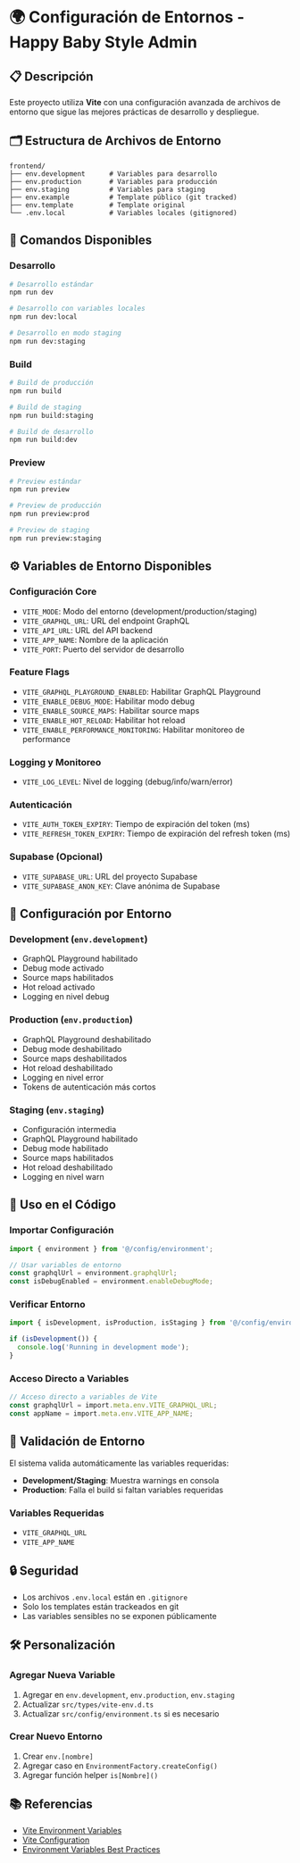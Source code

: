 # 🌍 Configuración de Entornos - Happy Baby Style Admin

## 📋 Descripción

Este proyecto utiliza **Vite** con una configuración avanzada de archivos de entorno que sigue las mejores prácticas de desarrollo y despliegue.

## 🗂️ Estructura de Archivos de Entorno

```
frontend/
├── env.development      # Variables para desarrollo
├── env.production       # Variables para producción
├── env.staging          # Variables para staging
├── env.example          # Template público (git tracked)
├── env.template         # Template original
└── .env.local           # Variables locales (gitignored)
```

## 🚀 Comandos Disponibles

### **Desarrollo**
```bash
# Desarrollo estándar
npm run dev

# Desarrollo con variables locales
npm run dev:local

# Desarrollo en modo staging
npm run dev:staging
```

### **Build**
```bash
# Build de producción
npm run build

# Build de staging
npm run build:staging

# Build de desarrollo
npm run build:dev
```

### **Preview**
```bash
# Preview estándar
npm run preview

# Preview de producción
npm run preview:prod

# Preview de staging
npm run preview:staging
```

## ⚙️ Variables de Entorno Disponibles

### **Configuración Core**
- `VITE_MODE`: Modo del entorno (development/production/staging)
- `VITE_GRAPHQL_URL`: URL del endpoint GraphQL
- `VITE_API_URL`: URL del API backend
- `VITE_APP_NAME`: Nombre de la aplicación
- `VITE_PORT`: Puerto del servidor de desarrollo

### **Feature Flags**
- `VITE_GRAPHQL_PLAYGROUND_ENABLED`: Habilitar GraphQL Playground
- `VITE_ENABLE_DEBUG_MODE`: Habilitar modo debug
- `VITE_ENABLE_SOURCE_MAPS`: Habilitar source maps
- `VITE_ENABLE_HOT_RELOAD`: Habilitar hot reload
- `VITE_ENABLE_PERFORMANCE_MONITORING`: Habilitar monitoreo de performance

### **Logging y Monitoreo**
- `VITE_LOG_LEVEL`: Nivel de logging (debug/info/warn/error)

### **Autenticación**
- `VITE_AUTH_TOKEN_EXPIRY`: Tiempo de expiración del token (ms)
- `VITE_REFRESH_TOKEN_EXPIRY`: Tiempo de expiración del refresh token (ms)

### **Supabase (Opcional)**
- `VITE_SUPABASE_URL`: URL del proyecto Supabase
- `VITE_SUPABASE_ANON_KEY`: Clave anónima de Supabase

## 🔧 Configuración por Entorno

### **Development (`env.development`)**
- GraphQL Playground habilitado
- Debug mode activado
- Source maps habilitados
- Hot reload activado
- Logging en nivel debug

### **Production (`env.production`)**
- GraphQL Playground deshabilitado
- Debug mode deshabilitado
- Source maps deshabilitados
- Hot reload deshabilitado
- Logging en nivel error
- Tokens de autenticación más cortos

### **Staging (`env.staging`)**
- Configuración intermedia
- GraphQL Playground habilitado
- Debug mode habilitado
- Source maps habilitados
- Hot reload deshabilitado
- Logging en nivel warn

## 📝 Uso en el Código

### **Importar Configuración**
```typescript
import { environment } from '@/config/environment';

// Usar variables de entorno
const graphqlUrl = environment.graphqlUrl;
const isDebugEnabled = environment.enableDebugMode;
```

### **Verificar Entorno**
```typescript
import { isDevelopment, isProduction, isStaging } from '@/config/environment';

if (isDevelopment()) {
  console.log('Running in development mode');
}
```

### **Acceso Directo a Variables**
```typescript
// Acceso directo a variables de Vite
const graphqlUrl = import.meta.env.VITE_GRAPHQL_URL;
const appName = import.meta.env.VITE_APP_NAME;
```

## 🚨 Validación de Entorno

El sistema valida automáticamente las variables requeridas:

- **Development/Staging**: Muestra warnings en consola
- **Production**: Falla el build si faltan variables requeridas

### **Variables Requeridas**
- `VITE_GRAPHQL_URL`
- `VITE_APP_NAME`

## 🔒 Seguridad

- Los archivos `.env.local` están en `.gitignore`
- Solo los templates están trackeados en git
- Las variables sensibles no se exponen públicamente

## 🛠️ Personalización

### **Agregar Nueva Variable**
1. Agregar en `env.development`, `env.production`, `env.staging`
2. Actualizar `src/types/vite-env.d.ts`
3. Actualizar `src/config/environment.ts` si es necesario

### **Crear Nuevo Entorno**
1. Crear `env.[nombre]`
2. Agregar caso en `EnvironmentFactory.createConfig()`
3. Agregar función helper `is[Nombre]()`

## 📚 Referencias

- [Vite Environment Variables](https://vitejs.dev/guide/env-and-mode.html)
- [Vite Configuration](https://vitejs.dev/config/)
- [Environment Variables Best Practices](https://12factor.net/config)
